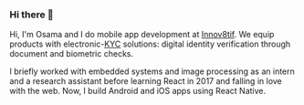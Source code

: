 ### Hi there 👋

Hi, I'm Osama and I do mobile app development at [Innov8tif](http://innov8tif.com/). We equip products with electronic-[KYC](https://en.wikipedia.org/wiki/Know_your_customer) solutions: digital identity verification through document and biometric checks.

I briefly worked with embedded systems and image processing as an intern and a research assistant before learning React in 2017 and falling in love with the web. Now, I build Android and iOS apps using React Native.
